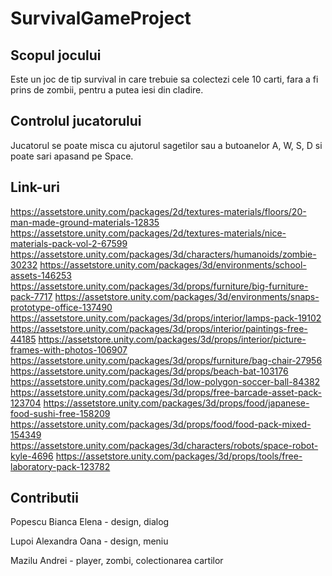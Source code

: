 # SurvivalGameProject

## Scopul jocului

Este un joc de tip survival in care trebuie sa colectezi cele 10 carti, fara a fi prins de zombii, pentru a putea iesi din cladire.

## Controlul jucatorului

Jucatorul se poate misca cu ajutorul sagetilor sau a butoanelor A, W, S, D si poate sari apasand pe Space.

## Link-uri

https://assetstore.unity.com/packages/2d/textures-materials/floors/20-man-made-ground-materials-12835
https://assetstore.unity.com/packages/2d/textures-materials/nice-materials-pack-vol-2-67599
https://assetstore.unity.com/packages/3d/characters/humanoids/zombie-30232
https://assetstore.unity.com/packages/3d/environments/school-assets-146253
https://assetstore.unity.com/packages/3d/props/furniture/big-furniture-pack-7717
https://assetstore.unity.com/packages/3d/environments/snaps-prototype-office-137490
https://assetstore.unity.com/packages/3d/props/interior/lamps-pack-19102
https://assetstore.unity.com/packages/3d/props/interior/paintings-free-44185
https://assetstore.unity.com/packages/3d/props/interior/picture-frames-with-photos-106907
https://assetstore.unity.com/packages/3d/props/furniture/bag-chair-27956
https://assetstore.unity.com/packages/3d/props/beach-bat-103176
https://assetstore.unity.com/packages/3d/low-polygon-soccer-ball-84382
https://assetstore.unity.com/packages/3d/props/free-barcade-asset-pack-123704
https://assetstore.unity.com/packages/3d/props/food/japanese-food-sushi-free-158209
https://assetstore.unity.com/packages/3d/props/food/food-pack-mixed-154349
https://assetstore.unity.com/packages/3d/characters/robots/space-robot-kyle-4696
https://assetstore.unity.com/packages/3d/props/tools/free-laboratory-pack-123782

## Contributii

Popescu Bianca Elena - design, dialog

Lupoi Alexandra Oana - design, meniu

Mazilu Andrei - player, zombi, colectionarea cartilor
